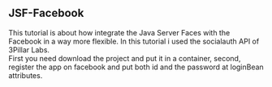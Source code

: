 <h2>JSF-Facebook</h2>
<p>
This tutorial is about how integrate the Java Server Faces with the Facebook in a way more flexible.
In this tutorial i used the socialauth API of 3Pillar Labs.<br/>
First you need download the project and put it in a container, second, register the app on facebook and put both id and the password at loginBean attributes.
</p>
